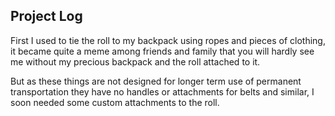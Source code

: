 ## Project Log

First I used to tie the roll to my backpack using ropes and pieces of clothing, it became quite a meme among friends and family that you will hardly see me without my precious backpack and the roll attached to it.

But as these things are not designed for longer term use of permanent transportation they have no handles or attachments for belts and similar, I soon needed some custom attachments to the roll.